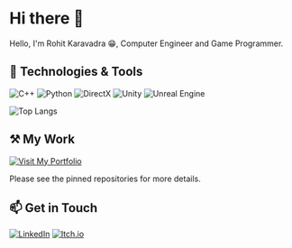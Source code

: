 # Hi there 👋
Hello, I'm Rohit Karavadra 😁, Computer Engineer and Game Programmer.

<!-- ![My GitHub Stats](https://github-readme-stats.vercel.app/api?username=RohitKaravadra&count_private=true&show_icons=true&hide_rank=true&custom_title=Stats&hide=prs&theme=tokyonight) -->

## 🔧 Technologies & Tools

![C++](https://img.shields.io/badge/-C++-00599C?style=flat-square&logo=c%2B%2B)
![Python](https://img.shields.io/badge/-Python-3776AB?style=flat-square&logo=python)
![DirectX](https://img.shields.io/badge/-DirectX-1B1B1B?style=flat-square&logo=directx)
![Unity](https://img.shields.io/badge/-Unity-000000?style=flat-square&logo=unity)
![Unreal Engine](https://img.shields.io/badge/-Unreal%20Engine-313131?style=flat-square&logo=unreal-engine)

<!-- Languages Stats from repositories -->
![Top Langs](https://github-readme-stats.vercel.app/api/top-langs/?username=RohitKaravadra&size_weight=0.5&count_weight=0.5&layout=compact&theme=tokyonight)

## ⚒️ My Work

<p>
  <a href="https://rohitkaravadra.github.io/" target="_blank">
    <img src="https://img.shields.io/badge/%20My%20Portfolio-%2300bfff?style=for-the-badge&logo=github&logoColor=white" alt="Visit My Portfolio" target="_blank"/>
  </a>
</p>

Please see the pinned repositories for more details.

## 📫 Get in Touch

[![LinkedIn](https://img.shields.io/badge/LinkedIn-blue?style=for-the-badge&logo=linkedin)](https://www.linkedin.com/in/rohitkaravadra)
[![Itch.io](https://img.shields.io/badge/Itch.io-FA5C5C?style=for-the-badge&logo=itchdotio&logoColor=white)](https://vec1or2000.itch.io/)
